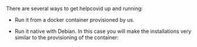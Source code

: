There are several ways to get helpcovid up and running:

- Run it from a docker container provisioned by us.

- Run it native with Debian. In this case you will make the installations very similar to the provisioning of the container:
